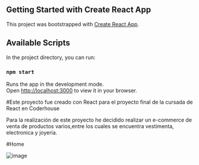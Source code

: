 ## Getting Started with Create React App

This project was bootstrapped with [Create React App](https://github.com/facebook/create-react-app).

## Available Scripts

In the project directory, you can run:

### `npm start`

Runs the app in the development mode.\
Open [http://localhost:3000](http://localhost:3000) to view it in your browser.


#Este proyecto fue creado con React para el proyecto final de la cursada de React en Coderhouse

Para la realización de este proyecto he decidido realizar un e-commerce de venta de productos varios,entre los cuales se encuentra vestimenta, electronica y joyeria.

#Home

![image](https://user-images.githubusercontent.com/91961226/158488456-8e225e6f-2001-4621-8a34-b7d6cadf74db.png)
